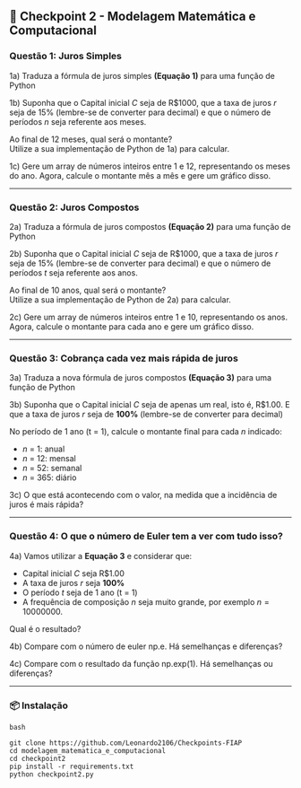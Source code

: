 ## 🎇 Checkpoint 2 - Modelagem Matemática e Computacional

### Questão 1: Juros Simples


1a) Traduza a fórmula de juros simples **(Equação 1)** para uma função de Python 

1b) Suponha que o Capital inicial $C$ seja de R\$1000, que a taxa de juros $r$ seja de $15\%$ (lembre-se de converter para decimal) e que o número de períodos $n$ seja referente aos meses.  

Ao final de 12 meses, qual será o montante?  
Utilize a sua implementação de Python de 1a) para calcular.  

1c) Gere um array de números inteiros entre 1 e 12, representando os meses do ano. Agora, calcule o montante mês a mês e gere um gráfico disso.

---

### Questão 2: Juros Compostos

2a) Traduza a fórmula de juros compostos **(Equação 2)** para uma função de Python  

2b) Suponha que o Capital inicial $C$ seja de R\$1000, que a taxa de juros $r$ seja de $15\%$ (lembre-se de converter para decimal) e que o número de períodos $t$ seja referente aos anos.  

Ao final de 10 anos, qual será o montante?  
Utilize a sua implementação de Python de 2a) para calcular.  

2c) Gere um array de números inteiros entre 1 e 10, representando os anos. Agora, calcule o montante para cada ano e gere um gráfico disso.

---

### Questão 3: Cobrança cada vez mais rápida de juros

3a) Traduza a nova fórmula de juros compostos **(Equação 3)** para uma função de Python

3b) Suponha que o Capital inicial $C$ seja de apenas um real, isto é, R\$1.00. E que a taxa de juros $r$ seja de $\mathbf{100\%}$ (lembre-se de converter para decimal)

No período de 1 ano (t = 1), calcule o montante final para cada $n$ indicado:

 - $n$ = 1: anual
 - $n$ = 12: mensal
 - $n$ = 52: semanal
 - $n$ = 365: diário

 3c) O que está acontecendo com o valor, na medida que a incidência de juros é mais rápida?

---

### Questão 4: O que o número de Euler tem a ver com tudo isso?

4a) Vamos utilizar a **Equação 3** e considerar que:

- Capital inicial $C$ seja  R\$1.00
- A taxa de juros $r$ seja  $\mathbf{100\%}$
- O período $t$ seja de 1 ano (t = 1)
- A frequência de composição $n$ seja muito grande, por exemplo $n = 10000000$.

Qual é o resultado?

4b) Compare com o número de euler np.e. Há semelhanças e diferenças?

4c) Compare com o resultado da função np.exp(1). Há semelhanças ou diferenças?

---

### 📦 Instalação
```
bash

git clone https://github.com/Leonardo2106/Checkpoints-FIAP
cd modelagem_matematica_e_computacional
cd checkpoint2
pip install -r requirements.txt
python checkpoint2.py
```
